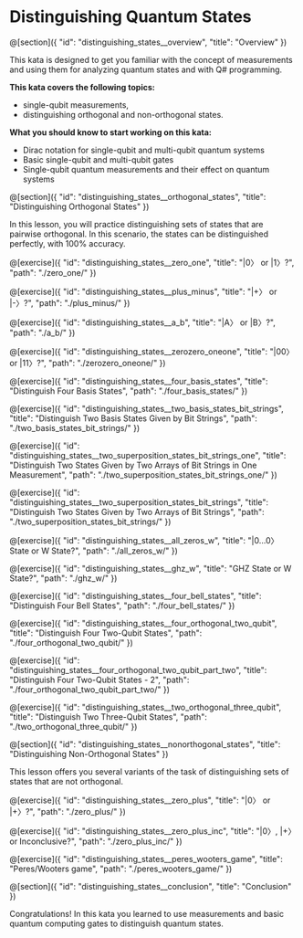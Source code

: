 # Distinguishing Quantum States

@[section]({
    "id": "distinguishing_states__overview",
    "title": "Overview"
})

This kata is designed to get you familiar with the concept of measurements and using them for analyzing quantum states and with Q# programming.

**This kata covers the following topics:**

- single-qubit measurements,
- distinguishing orthogonal and non-orthogonal states.

**What you should know to start working on this kata:**

- Dirac notation for single-qubit and multi-qubit quantum systems
- Basic single-qubit and multi-qubit gates
- Single-qubit quantum measurements and their effect on quantum systems

@[section]({
    "id": "distinguishing_states__orthogonal_states",
    "title": "Distinguishing Orthogonal States"
})

In this lesson, you will practice distinguishing sets of states that are pairwise orthogonal.
In this scenario, the states can be distinguished perfectly, with 100% accuracy.

@[exercise]({
    "id": "distinguishing_states__zero_one",
    "title": "|0〉 or |1〉?",
    "path": "./zero_one/"
})

@[exercise]({
    "id": "distinguishing_states__plus_minus",
    "title": "|+〉 or |-〉?",
    "path": "./plus_minus/"
})

@[exercise]({
    "id": "distinguishing_states__a_b",
    "title": "|A〉 or |B〉?",
    "path": "./a_b/"
})

@[exercise]({
    "id": "distinguishing_states__zerozero_oneone",
    "title": "|00〉 or |11〉?",
    "path": "./zerozero_oneone/"
})

@[exercise]({
    "id": "distinguishing_states__four_basis_states",
    "title": "Distinguish Four Basis States",
    "path": "./four_basis_states/"
})

@[exercise]({
    "id": "distinguishing_states__two_basis_states_bit_strings",
    "title": "Distinguish Two Basis States Given by Bit Strings",
    "path": "./two_basis_states_bit_strings/"
})

@[exercise]({
    "id": "distinguishing_states__two_superposition_states_bit_strings_one",
    "title": "Distinguish Two States Given by Two Arrays of Bit Strings in One Measurement",
    "path": "./two_superposition_states_bit_strings_one/"
})

@[exercise]({
    "id": "distinguishing_states__two_superposition_states_bit_strings",
    "title": "Distinguish Two States Given by Two Arrays of Bit Strings",
    "path": "./two_superposition_states_bit_strings/"
})

@[exercise]({
    "id": "distinguishing_states__all_zeros_w",
    "title": "|0...0〉 State or W State?",
    "path": "./all_zeros_w/"
})

@[exercise]({
    "id": "distinguishing_states__ghz_w",
    "title": "GHZ State or W State?",
    "path": "./ghz_w/"
})

@[exercise]({
    "id": "distinguishing_states__four_bell_states",
    "title": "Distinguish Four Bell States",
    "path": "./four_bell_states/"
})

@[exercise]({
    "id": "distinguishing_states__four_orthogonal_two_qubit",
    "title": "Distinguish Four Two-Qubit States",
    "path": "./four_orthogonal_two_qubit/"
})

@[exercise]({
    "id": "distinguishing_states__four_orthogonal_two_qubit_part_two",
    "title": "Distinguish Four Two-Qubit States - 2",
    "path": "./four_orthogonal_two_qubit_part_two/"
})

@[exercise]({
    "id": "distinguishing_states__two_orthogonal_three_qubit",
    "title": "Distinguish Two Three-Qubit States",
    "path": "./two_orthogonal_three_qubit/"
})

@[section]({
    "id": "distinguishing_states__nonorthogonal_states",
    "title": "Distinguishing Non-Orthogonal States"
})

This lesson offers you several variants of the task of distinguishing sets of states that are not orthogonal.

@[exercise]({
    "id": "distinguishing_states__zero_plus",
    "title": "|0〉 or |+〉?",
    "path": "./zero_plus/"
})

@[exercise]({
    "id": "distinguishing_states__zero_plus_inc",
    "title": "|0〉, |+〉 or Inconclusive?",
    "path": "./zero_plus_inc/"
})

@[exercise]({
    "id": "distinguishing_states__peres_wooters_game",
    "title": "Peres/Wooters game",
    "path": "./peres_wooters_game/"
})

@[section]({
    "id": "distinguishing_states__conclusion",
    "title": "Conclusion"
})

Congratulations! In this kata you learned to use measurements and basic quantum computing gates to distinguish quantum states. 
